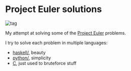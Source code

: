# Project Euler solutions

![tag](https://projecteuler.net/profile/cacharle.png)

My attempt at solving some of the [Project Euler](https://projecteuler.net/) problems.

I try to solve each problem in multiple languages:
- [haskell/](haskell/), beauty
- [python/](python/), simplicity
- [C](c/), just used to bruteforce stuff
